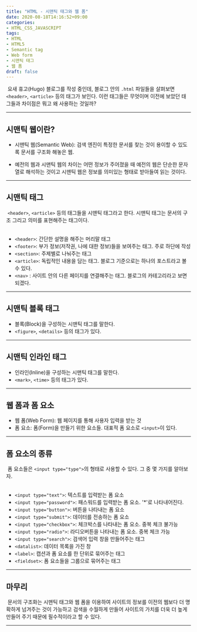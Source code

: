 ```yaml
---
title: "HTML - 시맨틱 태그와 웹 폼"
date: 2020-08-18T14:16:52+09:00
categories:
- HTML_CSS_JAVASCRIPT
tags:
- HTML
- HTML5
- Semantic tag
- Web form
- 시맨틱 태그
- 웹 폼
draft: false
---
```


&nbsp;요새 휴고(Hugo) 블로그를 작성 중인데, 블로그 안의 `.html` 파일들을 살펴보면 `<header>`, `<article>` 등의 태그가 보인다. 이런 태그들은 무엇이며 이전에 보았던 태그들과 차이점은 뭐고 왜 사용하는 것일까?

<hr>

## 시맨틱 웹이란?

- 시맨틱 웹(Semantic Web): 검색 엔진이 특정한 문서를 찾는 것이 용이할 수 있도록 문서를 구조화 해놓은 웹.

- 예전의 웹과 시맨틱 웹의 차이는 어떤 정보가 주어졌을 때 예전의 웹은 단순한 문자열로 해석하는 것이고 시맨틱 웹은 정보를 의미있는 형태로 받아들여 읽는 것이다.

<hr>

## 시맨틱 태그

&nbsp;`<header>`, `<article>` 등의 태그들을 시맨틱 태그라고 한다. 시맨틱 태그는 문서의 구조 그리고 의미를 표현해주는 태그이다.<br><br>

- `<header>`: 간단한 설명을 해주는 머리말 태그
- `<footer>`: 부가 정보(저작권, 나에 대한 정보)들을 보여주는 태그. 주로 하단에 작성
- `<section>`: 주제별로 나눠주는 태그
- `<article>`: 독립적인 내용을 담는 태그. 블로그 기준으로는 하나의 포스트라고 볼 수 있다.
- `<nav>` : 사이트 안의 다른 페이지를 연결해주는 태그. 블로그의 카테고리라고 보면 되겠다.

<hr>

## 시맨틱 블록 태그

- 블록(Block)을 구성하는 시맨틱 태그를 말한다.
- `<figure>`, `<details>` 등의 태그가 있다.

<hr>

## 시맨틱 인라인 태그

- 인라인(Inline)을 구성하는 시맨틱 태그를 말한다.
- `<mark>`, `<time>` 등의 태그가 있다.

<hr>

## 웹 폼과 폼 요소

- 웹 폼(Web Form): 웹 페이지를 통해 사용자 입력을 받는 것
- 폼 요소: 폼(Form)을 만들기 위한 요소들. 대표적 폼 요소로 `<input>`이 있다.

<hr>

## 폼 요소의 종류

&nbsp;폼 요소들은 `<input type="type">`의 형태로 사용할 수 있다. 그 중 몇 가지를 알아보자.<br><br>

- `<input type="text">`: 텍스트를 입력받는 폼 요소
- `<input type="password">`: 패스워드를 입력받는 폼 요소. '*'로 나타내어진다.
- `<input type="button">`: 버튼을 나타내는 폼 요소
- `<input type="submit">`: 데이터를 전송하는 폼 요소
- `<input type="checkbox">`: 체크박스를 나타내는 폼 요소. 중복 체크 불가능
- `<input type="radio">`: 라디오버튼을 나타내는 폼 요소. 중복 체크 가능
- `<input type="search">`: 검색어 입력 창을 만들어주는 태그
- `<datalist>`: 데이터 목록을 가진 창
- `<label>`: 캡션과 폼 요소를 한 단위로 묶어주는 태그
- `<fieldset>`: 폼 요소들을 그룹으로 묶어주는 태그

<hr>

## 마무리

&nbsp;문서의 구조화는 시맨틱 태그와 웹 폼을 이용하여 사이트의 정보를 이전의 웹보다 더 명확하게 넘겨주는 것이 가능하고 검색을 수월하게 만들어 사이트의 가치를 더욱 더 높게 만들어 주기 때문에 필수적이라고 할 수 있다.

<hr>